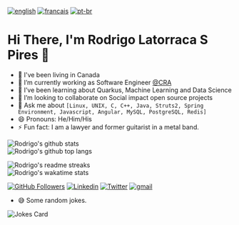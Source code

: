 [![english](https://img.shields.io/badge/Language-English-red)](https://github.com/rlatorraca/rlatorraca/blob/master/README.md)
[![francais](https://img.shields.io/badge/Language-Fran%C3%A7ais-blue)](README.fr.md)
[![pt-br](https://img.shields.io/badge/Language-Portugu%C3%AAs-brightgreen)](https://github.com/rlatorraca/rlatorraca/blob/master/README.pt-br.md)

# Hi There, I'm Rodrigo Latorraca S Pires 👋
- :house_with_garden: I've been living in Canada
- 🔭 I’m currently working as Software Engineer [@CRA](https://www.cra-arc.gc.ca/)
- 🌱 I’ve been learning about Quarkus, Machine Learning and Data Science
- 👯 I’m looking to collaborate on Social impact open source projects
- 💬 Ask me about `[Linux, UNIX, C, C++, Java, Struts2, Spring Environment, Javascript, Angular, MySQL, PostgreSQL, Redis]` 
- 😄 Pronouns: He/Him/His
- ⚡ Fun fact: I am a lawyer and former guitarist in a metal band.


![Rodrigo's github stats](https://github-readme-stats.vercel.app/api?username=rlatorraca&theme=dracula&show_icons=true)\
![Rodrigo's github top langs](https://github-readme-stats.vercel.app/api/top-langs/?username=rlatorraca&theme=dracula&layout=compact&hide=jupyter%20notebook)

![Rodrigo's readme streaks](https://github-readme-streak-stats.herokuapp.com/?user=rlatorraca&theme=dracula&hide_border=false)\
![Rodrigo's wakatime stats](https://github-readme-stats.vercel.app/api/wakatime?username=rlatorraca&langs_count=8&theme=dracula&layout=compact=)



[![GitHub Followers](https://img.shields.io/github/followers/rlatorraca?style=flat&labelColor=0D0D0D&logo=Github&Color=white)](https://github.com/rlatorraca)
[![Linkedin](https://img.shields.io/badge/-LinkedIn-060606?style=flat&labelColor=0D0D0D&logo=Linkedin&Color=white)](https://www.linkedin.com/in/rodrigo-ls-pires/)
[![Twitter](https://img.shields.io/badge/-Twitter-060606?style=flat&labelColor=0D0D0D&logo=Twitter&Color=white)](https://twitter.com/)
[![gmail](https://img.shields.io/badge/Gmail-D14836?style=flat&logo=Gmail&logoColor=white)](mailto:rlatorraca@gmail.com)

- :sweat_smile: Some random jokes.

![Jokes Card](https://readme-jokes.vercel.app/api)
